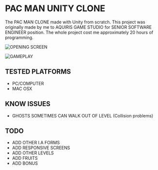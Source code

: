 # PAC MAN UNITY CLONE
The PAC MAN CLONE made with Unity from scratch. This project was originally made by me to AQUIRIS GAME STUDIO for SENIOR SOFTWARE ENGINEER position. The whole project cost me approximately 20 hours of programming. 

![OPENING SCREEN](https://i.imgur.com/PsjJvPU.png)

![GAMEPLAY](https://i.imgur.com/5tfyfSw.png)

## TESTED PLATFORMS
- PC/COMPUTER
- MAC OSX

## KNOW ISSUES
- GHOSTS SOMETIMES CAN WALK OUT OF LEVEL (Collision problems)

## TODO
- ADD OTHER I.A FORMS
- ADD RESPONSIVE SCREENS
- ADD OTHER LEVELS
- ADD FRUITS 
- ADD BONUS
